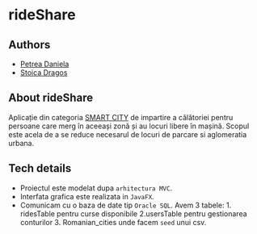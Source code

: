 # rideShare

## Authors
- [Petrea Daniela](https://github.com/Daniela-Petrea)
- [Stoica Dragos](https://github.com/StoicaDragos2001)

## About rideShare

  Aplicație din categoria [SMART CITY](https://iasismartcity.ro/) de impartire a călătoriei pentru persoane care merg în aceeași zonă și au locuri libere în mașină. Scopul este acela de a se reduce necesarul de locuri de parcare si aglomeratia urbana. 

## Tech details

  - Proiectul este modelat dupa ```arhitectura MVC```.
  - Interfata grafica este realizata in ```JavaFX```.
  - Comunicam cu o baza de date tip ```Oracle SQL```. Avem 3 tabele: 1. ridesTable pentru curse disponibile 2.usersTable pentru gestionarea conturilor 3. Romanian_cities unde facem ```seed``` unui csv.
  

